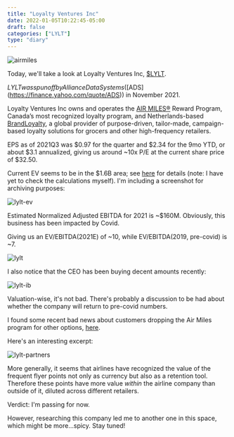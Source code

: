 ```yaml
---
title: "Loyalty Ventures Inc"
date: 2022-01-05T10:22:45-05:00
draft: false
categories: ["LYLT"]
type: "diary"
---
```


![airmiles](/images/airmiles.jpg)

Today, we'll take a look at Loyalty Ventures Inc, [$LYLT](https://finance.yahoo.com/quote/LYLT).

$LYLT was spun off by Alliance Data Systems ([$ADS](https://finance.yahoo.com/quote/ADS)) in November 2021. 

Loyalty Ventures Inc owns and operates the [AIR MILES®](https://www.airmiles.ca/en.html) Reward Program, Canada’s most recognized loyalty program, and Netherlands-based [BrandLoyalty](https://www.brandloyalty.com/), a global provider of purpose-driven, tailor-made, campaign-based loyalty solutions for grocers and other high-frequency retailers. 

EPS as of 2021Q3 was $0.97 for the quarter and $2.34 for the 9mo YTD, or about $3.1 annualized, giving us around ~10x P/E at the current share price of $32.50.

Current EV seems to be in the $1.6B area; see [here](https://twitter.com/AikidoFidu/status/1458874483327090691) for details (note: I have yet to check the calculations myself). I'm including a screenshot for archiving purposes:

![lylt-ev](/images/lylt-ev.png)

Estimated Normalized Adjusted EBITDA for 2021 is ~$160M. Obviously, this business has been impacted by Covid.

Giving us an EV/EBITDA(2021E) of ~10, while EV/EBITDA(2019, pre-covid) is ~7.

![lylt](/images/lylt.png)

I also notice that the CEO has been buying decent amounts recently:

![lylt-ib](/images/lylt-ib.png)

Valuation-wise, it's not bad. There's probably a discussion to be had about whether the company will return to pre-covid numbers.

I found some recent bad news about customers dropping the Air Miles program for other options, [here](https://www.ratehub.ca/blog/air-miles-loses-a-major-in-store-partner-and-its-not-the-first/).

Here's an interesting excerpt:

![lylt-partners](/images/lylt-partners.png)

More generally, it seems that airlines have recognized the value of the frequent flyer points not only as currency but also as a retention tool. Therefore these points have more value _within_ the airline company than outside of it, diluted across different retailers.

Verdict: I'm passing for now.

However, researching this company led me to another one in this space, which might be more...spicy. Stay tuned!

